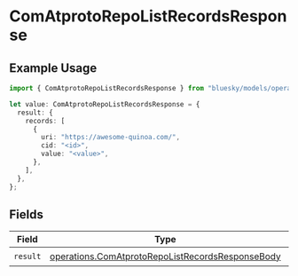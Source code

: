 # ComAtprotoRepoListRecordsResponse

## Example Usage

```typescript
import { ComAtprotoRepoListRecordsResponse } from "bluesky/models/operations";

let value: ComAtprotoRepoListRecordsResponse = {
  result: {
    records: [
      {
        uri: "https://awesome-quinoa.com/",
        cid: "<id>",
        value: "<value>",
      },
    ],
  },
};
```

## Fields

| Field                                                                                                                | Type                                                                                                                 | Required                                                                                                             | Description                                                                                                          |
| -------------------------------------------------------------------------------------------------------------------- | -------------------------------------------------------------------------------------------------------------------- | -------------------------------------------------------------------------------------------------------------------- | -------------------------------------------------------------------------------------------------------------------- |
| `result`                                                                                                             | [operations.ComAtprotoRepoListRecordsResponseBody](../../models/operations/comatprotorepolistrecordsresponsebody.md) | :heavy_check_mark:                                                                                                   | N/A                                                                                                                  |